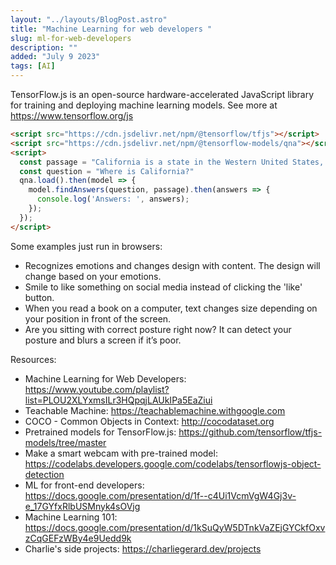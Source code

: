 ```yaml
---
layout: "../layouts/BlogPost.astro"
title: "Machine Learning for web developers "
slug: ml-for-web-developers
description: ""
added: "July 9 2023"
tags: [AI]
---
```


TensorFlow.js is an open-source hardware-accelerated JavaScript library for training and deploying machine learning models. See more at https://www.tensorflow.org/js

```html
<script src="https://cdn.jsdelivr.net/npm/@tensorflow/tfjs"></script>
<script src="https://cdn.jsdelivr.net/npm/@tensorflow-models/qna"></script>
<script>
  const passage = "California is a state in the Western United States, located along the Pacific Coast."
  const question = "Where is California?"
  qna.load().then(model => {
    model.findAnswers(question, passage).then(answers => {
      console.log('Answers: ', answers);
    });
  });
</script>
```

Some examples just run in browsers:
- Recognizes emotions and changes design with content. The design will change based on your emotions.
- Smile to like something on social media instead of clicking the 'like' button.
- When you read a book on a computer, text changes size depending on your position in front of the screen.
- Are you sitting with correct posture right now? It can detect your posture and blurs a screen if it’s poor.

Resources:
- Machine Learning for Web Developers: https://www.youtube.com/playlist?list=PLOU2XLYxmsILr3HQpqjLAUkIPa5EaZiui
- Teachable Machine: https://teachablemachine.withgoogle.com
- COCO - Common Objects in Context: http://cocodataset.org
- Pretrained models for TensorFlow.js: https://github.com/tensorflow/tfjs-models/tree/master
- Make a smart webcam with pre-trained model: https://codelabs.developers.google.com/codelabs/tensorflowjs-object-detection
- ML for front-end developers: https://docs.google.com/presentation/d/1f--c4Ui1VcmVgW4Gj3v-e_17GYfxRlbUSMnyk4sOVjg
- Machine Learning 101: https://docs.google.com/presentation/d/1kSuQyW5DTnkVaZEjGYCkfOxvzCqGEFzWBy4e9Uedd9k
- Charlie's side projects: https://charliegerard.dev/projects

